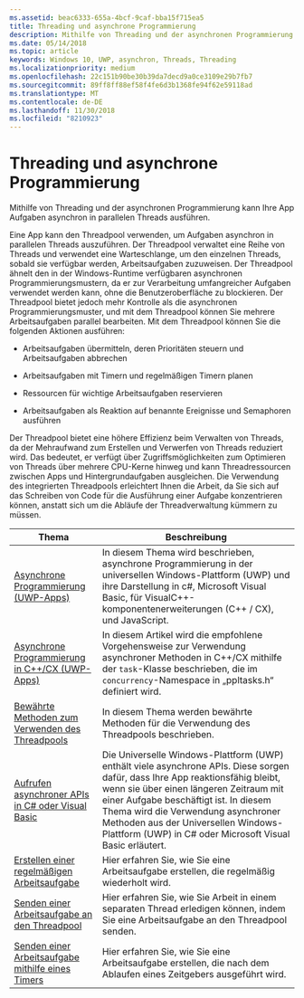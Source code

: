 ```yaml
---
ms.assetid: beac6333-655a-4bcf-9caf-bba15f715ea5
title: Threading und asynchrone Programmierung
description: Mithilfe von Threading und der asynchronen Programmierung kann Ihre App Aufgaben asynchron in parallelen Threads ausführen.
ms.date: 05/14/2018
ms.topic: article
keywords: Windows 10, UWP, asynchron, Threads, Threading
ms.localizationpriority: medium
ms.openlocfilehash: 22c151b90be30b39da7decd9a0ce3109e29b7fb7
ms.sourcegitcommit: 89ff8ff88ef58f4fe6d3b1368fe94f62e59118ad
ms.translationtype: MT
ms.contentlocale: de-DE
ms.lasthandoff: 11/30/2018
ms.locfileid: "8210923"
---
```

# <a name="threading-and-async-programming"></a>Threading und asynchrone Programmierung
Mithilfe von Threading und der asynchronen Programmierung kann Ihre App Aufgaben asynchron in parallelen Threads ausführen.

Eine App kann den Threadpool verwenden, um Aufgaben asynchron in parallelen Threads auszuführen. Der Threadpool verwaltet eine Reihe von Threads und verwendet eine Warteschlange, um den einzelnen Threads, sobald sie verfügbar werden, Arbeitsaufgaben zuzuweisen. Der Threadpool ähnelt den in der Windows-Runtime verfügbaren asynchronen Programmierungsmustern, da er zur Verarbeitung umfangreicher Aufgaben verwendet werden kann, ohne die Benutzeroberfläche zu blockieren. Der Threadpool bietet jedoch mehr Kontrolle als die asynchronen Programmierungsmuster, und mit dem Threadpool können Sie mehrere Arbeitsaufgaben parallel bearbeiten. Mit dem Threadpool können Sie die folgenden Aktionen ausführen:

-   Arbeitsaufgaben übermitteln, deren Prioritäten steuern und Arbeitsaufgaben abbrechen

-   Arbeitsaufgaben mit Timern und regelmäßigen Timern planen

-   Ressourcen für wichtige Arbeitsaufgaben reservieren

-   Arbeitsaufgaben als Reaktion auf benannte Ereignisse und Semaphoren ausführen

Der Threadpool bietet eine höhere Effizienz beim Verwalten von Threads, da der Mehraufwand zum Erstellen und Verwerfen von Threads reduziert wird. Das bedeutet, er verfügt über Zugriffsmöglichkeiten zum Optimieren von Threads über mehrere CPU-Kerne hinweg und kann Threadressourcen zwischen Apps und Hintergrundaufgaben ausgleichen. Die Verwendung des integrierten Threadpools erleichtert Ihnen die Arbeit, da Sie sich auf das Schreiben von Code für die Ausführung einer Aufgabe konzentrieren können, anstatt sich um die Abläufe der Threadverwaltung kümmern zu müssen.

| Thema                                                                                                          | Beschreibung                         |
|----------------------------------------------------------------------------------------------------------------|-------------------------------------|
| [Asynchrone Programmierung (UWP-Apps)](asynchronous-programming-universal-windows-platform-apps.md)              | In diesem Thema wird beschrieben, asynchrone Programmierung in der universellen Windows-Plattform (UWP) und ihre Darstellung in c#, Microsoft Visual Basic, für VisualC++-komponentenerweiterungen (C++ / CX), und JavaScript. |
| [Asynchrone Programmierung in C++/CX (UWP-Apps)](asynchronous-programming-in-cpp-universal-windows-platform-apps.md)| In diesem Artikel wird die empfohlene Vorgehensweise zur Verwendung asynchroner Methoden in C++/CX mithilfe der <code>task</code>-Klasse beschrieben, die im <code>concurrency</code>-Namespace in „ppltasks.h“ definiert wird. |
| [Bewährte Methoden zum Verwenden des Threadpools](best-practices-for-using-the-thread-pool.md)                         | In diesem Thema werden bewährte Methoden für die Verwendung des Threadpools beschrieben. |
| [Aufrufen asynchroner APIs in C# oder Visual Basic](call-asynchronous-apis-in-csharp-or-visual-basic.md)             | Die Universelle Windows-Plattform (UWP) enthält viele asynchrone APIs. Diese sorgen dafür, dass Ihre App reaktionsfähig bleibt, wenn sie über einen längeren Zeitraum mit einer Aufgabe beschäftigt ist. In diesem Thema wird die Verwendung asynchroner Methoden aus der Universellen Windows-Plattform (UWP) in C# oder Microsoft Visual Basic erläutert. |
| [Erstellen einer regelmäßigen Arbeitsaufgabe](create-a-periodic-work-item.md)                                                   | Hier erfahren Sie, wie Sie eine Arbeitsaufgabe erstellen, die regelmäßig wiederholt wird. |
| [Senden einer Arbeitsaufgabe an den Threadpool](submit-a-work-item-to-the-thread-pool.md)                               | Hier erfahren Sie, wie Sie Arbeit in einem separaten Thread erledigen können, indem Sie eine Arbeitsaufgabe an den Threadpool senden. |
| [Senden einer Arbeitsaufgabe mithilfe eines Timers](use-a-timer-to-submit-a-work-item.md)                                       | Hier erfahren Sie, wie Sie eine Arbeitsaufgabe erstellen, die nach dem Ablaufen eines Zeitgebers ausgeführt wird. |
